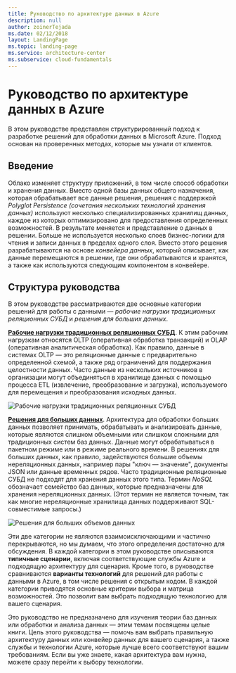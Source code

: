 ```yaml
---
title: Руководство по архитектуре данных в Azure
description: null
author: zoinerTejada
ms.date: 02/12/2018
layout: LandingPage
ms.topic: landing-page
ms.service: architecture-center
ms.subservice: cloud-fundamentals
---
```


# <a name="azure-data-architecture-guide"></a>Руководство по архитектуре данных в Azure

В этом руководстве представлен структурированный подход к разработке решений для обработки данных в Microsoft Azure. Подход основан на проверенных методах, которые мы узнали от клиентов.

## <a name="introduction"></a>Введение

Облако изменяет структуру приложений, в том числе способ обработки и хранения данных. Вместо одной базы данных общего назначения, которая обрабатывает все данные решения, решения с поддержкой _Polyglot Persistence (сочетания нескольких технологий хранения данных)_ используют несколько специализированных хранилищ данных, каждое из которых оптимизировано для предоставления определенных возможностей. В результате меняется и представление о данных в решении. Больше не используется несколько слоев бизнес-логики для чтения и записи данных в пределах одного слоя. Вместо этого решения разрабатываются на основе *конвейера данных*, который описывает, как данные перемещаются в решении, где они обрабатываются и хранятся, а также как используются следующим компонентом в конвейере.

## <a name="how-this-guide-is-structured"></a>Структура руководства

В этом руководстве рассматриваются две основные категории решений для работы с данными — *рабочие нагрузки традиционных реляционных СУБД* и *решения для больших данных*.

**[Рабочие нагрузки традиционных реляционных СУБД](./relational-data/index.md)**. К этим рабочим нагрузкам относятся OLTP (оперативная обработка транзакций) и OLAP (оперативная аналитическая обработка). Как правило, данные в системах OLTP — это реляционные данные с предварительно определенной схемой, а также ряд ограничений для поддержания целостности данных. Часто данные из нескольких источников в организации могут объединяться в хранилище данных с помощью процесса ETL (извлечение, преобразование и загрузка), используемого для перемещения и преобразования исходных данных.

![Рабочие нагрузки традиционных реляционных СУБД](./images/guide-rdbms.svg)

**[Решения для больших данных](./big-data/index.md)**. Архитектура для обработки больших данных позволяет принимать, обрабатывать и анализировать данные, которые являются слишком объемными или слишком сложными для традиционных систем баз данных. Данные могут обрабатываться в пакетном режиме или в режиме реального времени. В решениях для больших данных, как правило, задействуются большие объемы нереляционных данных, например пары "ключ — значение", документы JSON или данные временных рядов. Часто традиционные реляционные СУБД не подходят для хранения данных этого типа. Термин *NoSQL* обозначает семейство баз данных, которые предназначены для хранения нереляционных данных. (Этот термин не является точным, так как многие нереляционные хранилища данных поддерживают SQL-совместимые запросы.)

![Решения для больших объемов данных](./images/guide-big-data.svg)

Эти две категории не являются взаимоисключающими и частично перекрываются, но мы думаем, что этого определения достаточно для обсуждения. В каждой категории в этом руководстве описываются **типичные сценарии**, включая соответствующие службы Azure и подходящую архитектуру для сценария. Кроме того, в руководстве сравниваются **варианты технологий** для решений для работы с данными в Azure, в том числе решения с открытым кодом. В каждой категории приводятся основные критерии выбора и матрица возможностей. Это позволит вам выбрать подходящую технологию для вашего сценария.

Это руководство не предназначено для изучения теории баз данных или обработки и анализа данных &mdash; этим темам посвящены целые книги. Цель этого руководства — помочь вам выбрать правильную архитектуру данных или конвейер данных для вашего сценария, а также службы и технологии Azure, которые лучше всего соответствуют вашим требованиям. Если вы уже знаете, какая архитектура вам нужна, можете сразу перейти к выбору технологии.
